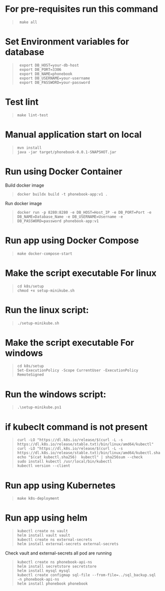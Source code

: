 # For pre-requisites run this command
>      make all
# Set Environment variables for database
>      export DB_HOST=your-db-host
>      export DB_PORT=3306
>      export DB_NAME=phonebook
>      export DB_USERNAME=your-username
>      export DB_PASSWORD=your-password
# Test lint
  >     make lint-test
# Manual application start on local
  >     mvn install
  >     java -jar target/phonebook-0.0.1-SNAPSHOT.jar

# Run using Docker Container
  Build docker image
  >     docker buildx build -t phonebook-app:v1 .
Run docker image
  >     docker run -p 8280:8280 -e DB_HOST=Host_IP -e DB_PORT=Port -e DB_NAME=Database_Name -e DB_USERNAME=Username -e DB_PASSWORD=password phonebook-app:v1
# Run app using Docker Compose
  >     make docker-compose-start
# Make the script executable For linux
  >     cd k8s/setup
  >     chmod +x setup-minikube.sh
# Run the linux script:
  >     ./setup-minikube.sh
 # Make the script executable For windows
  >     cd k8s/setup
  >     Set-ExecutionPolicy -Scope CurrentUser -ExecutionPolicy RemoteSigned
# Run the windows script:
  >     .\setup-minikube.ps1

# if kubeclt command is not present 
  >     curl -LO "https://dl.k8s.io/release/$(curl -L -s https://dl.k8s.io/release/stable.txt)/bin/linux/amd64/kubectl"
  >     curl -LO "https://dl.k8s.io/release/$(curl -L -s https://dl.k8s.io/release/stable.txt)/bin/linux/amd64/kubectl.sha256"
  >     echo "$(cat kubectl.sha256)  kubectl" | sha256sum --check
  >     sudo install kubectl /usr/local/bin/kubectl
  >     kubectl version --client

# Run app using Kubernetes
  >     make k8s-deployment
> 
# Run app using helm
  >     kubectl create ns vault
  >     helm install vault vault
  >     kubectl create ns external-secrets
  >     helm install external-secrets external-secrets
 Check vault and external-secrets all pod are running
  >     kubectl create ns phonebook-api-ns
  >     helm install secretstore secretstore
  >     helm install mysql mysql
  >     kubectl create configmap sql-file --from-file=../sql_backup.sql -n phonebook-api-ns
  >     helm install phonebook phonebook
 
